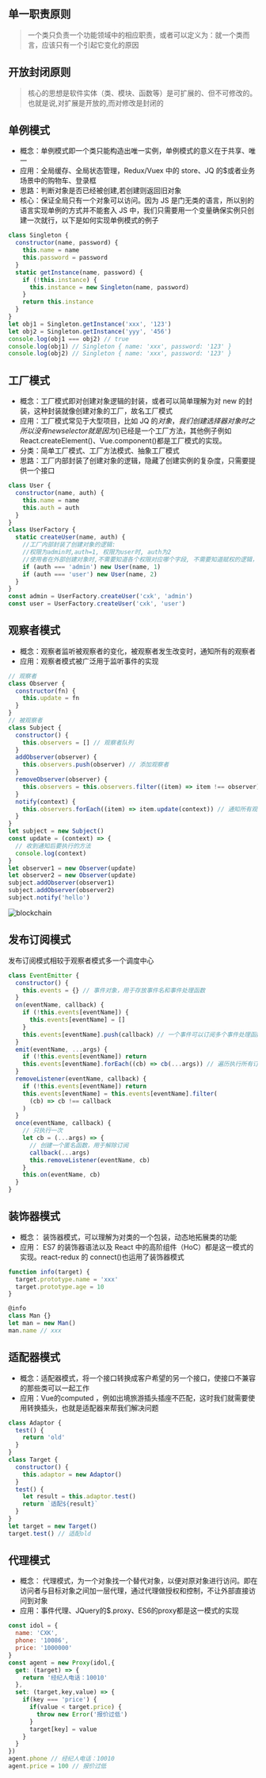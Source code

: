 ## 单一职责原则

> 一个类只负责一个功能领域中的相应职责，或者可以定义为：就一个类而言，应该只有一个引起它变化的原因

## 开放封闭原则

> 核心的思想是软件实体（类、模块、函数等）是可扩展的、但不可修改的。也就是说,对扩展是开放的,而对修改是封闭的

## 单例模式

- 概念：单例模式即一个类只能构造出唯一实例，单例模式的意义在于共享、唯一
- 应用：全局缓存、全局状态管理，Redux/Vuex 中的 store、JQ 的$或者业务场景中的购物车、登录框
- 思路：判断对象是否已经被创建,若创建则返回旧对象
- 核心：保证全局只有一个对象可以访问。因为 JS 是门无类的语言，所以别的语言实现单例的方式并不能套入 JS 中，我们只需要用一个变量确保实例只创建一次就行，以下是如何实现单例模式的例子

```js
class Singleton {
  constructor(name, password) {
    this.name = name
    this.password = password
  }
  static getInstance(name, password) {
    if (!this.instance) {
      this.instance = new Singleton(name, password)
    }
    return this.instance
  }
}
let obj1 = Singleton.getInstance('xxx', '123')
let obj2 = Singleton.getInstance('yyy', '456')
console.log(obj1 === obj2) // true
console.log(obj1) // Singleton { name: 'xxx', password: '123' }
console.log(obj2) // Singleton { name: 'xxx', password: '123' }
```

## 工厂模式

- 概念：工厂模式即对创建对象逻辑的封装，或者可以简单理解为对 new 的封装，这种封装就像创建对象的工厂，故名工厂模式
- 应用：工厂模式常见于大型项目，比如 JQ 的$对象，我们创建选择器对象时之所以没有new selector就是因为$()已经是一个工厂方法，其他例子例如 React.createElement()、Vue.component()都是工厂模式的实现。
- 分类：简单工厂模式、工厂方法模式、抽象工厂模式
- 思路：工厂内部封装了创建对象的逻辑，隐藏了创建实例的复杂度，只需要提供一个接口

```js
class User {
  constructor(name, auth) {
    this.name = name
    this.auth = auth
  }
}
class UserFactory {
  static createUser(name, auth) {
    //工厂内部封装了创建对象的逻辑:
    //权限为admin时,auth=1, 权限为user时, auth为2
    //使用者在外部创建对象时,不需要知道各个权限对应哪个字段, 不需要知道赋权的逻辑，只需要知道创建了一个管理员和用户
    if (auth === 'admin') new User(name, 1)
    if (auth === 'user') new User(name, 2)
  }
}
const admin = UserFactory.createUser('cxk', 'admin')
const user = UserFactory.createUser('cxk', 'user')
```

## 观察者模式

- 概念：观察者监听被观察者的变化，被观察者发生改变时，通知所有的观察者
- 应用：观察者模式被广泛用于监听事件的实现

```js
// 观察者
class Observer {
  constructor(fn) {
    this.update = fn
  }
}
// 被观察者
class Subject {
  constructor() {
    this.observers = [] // 观察者队列
  }
  addObserver(observer) {
    this.observers.push(observer) // 添加观察者
  }
  removeObserver(observer) {
    this.observers = this.observers.filter((item) => item !== observer)
  }
  notify(context) {
    this.observers.forEach((item) => item.update(context)) // 通知所有观察者，实际上是把观察者的update()都执行了一遍
  }
}
let subject = new Subject()
const update = (context) => {
  // 收到通知后要执行的方法
  console.log(context)
}
let observer1 = new Observer(update)
let observer2 = new Observer(update)
subject.addObserver(observer1)
subject.addObserver(observer2)
subject.notify('hello')
```

![blockchain](../_media/imgs/observer.png '观察者&发布订阅')

## 发布订阅模式

发布订阅模式相较于观察者模式多一个调度中心

```js
class EventEmitter {
  constructor() {
    this.events = {} // 事件对象，用于存放事件名和事件处理函数
  }
  on(eventName, callback) {
    if (!this.events[eventName]) {
      this.events[eventName] = []
    }
    this.events[eventName].push(callback) // 一个事件可以订阅多个事件处理函数
  }
  emit(eventName, ...args) {
    if (!this.events[eventName]) return
    this.events[eventName].forEach((cb) => cb(...args)) // 遍历执行所有订阅的事件处理函数
  }
  removeListener(eventName, callback) {
    if (!this.events[eventName]) return
    this.events[eventName] = this.events[eventName].filter(
      (cb) => cb !== callback
    )
  }
  once(eventName, callback) {
    // 只执行一次
    let cb = (...args) => {
      // 创建一个匿名函数，用于解除订阅
      callback(...args)
      this.removeListener(eventName, cb)
    }
    this.on(eventName, cb)
  }
}
```

## 装饰器模式

- 概念： 装饰器模式，可以理解为对类的一个包装，动态地拓展类的功能
- 应用： ES7 的装饰器语法以及 React 中的高阶组件（HoC）都是这一模式的实现。react-redux 的 connect()也运用了装饰器模式

```js
function info(target) {
  target.prototype.name = 'xxx'
  target.prototype.age = 10
}

@info
class Man {}
let man = new Man()
man.name // xxx
```

## 适配器模式

- 概念：适配器模式，将一个接口转换成客户希望的另一个接口，使接口不兼容的那些类可以一起工作
- 应用：Vue的computed ，例如出境旅游插头插座不匹配，这时我们就需要使用转换插头，也就是适配器来帮我们解决问题

```js
class Adaptor {
  test() {
    return 'old'
  }
}
class Target {
  constructor() {
    this.adaptor = new Adaptor()
  }
  test() {
    let result = this.adaptor.test()
    return `适配${result}`
  }
}
let target = new Target()
target.test() // 适配old
```

## 代理模式

- 概念： 代理模式，为一个对象找一个替代对象，以便对原对象进行访问。即在访问者与目标对象之间加一层代理，通过代理做授权和控制，不让外部直接访问到对象
- 应用：事件代理、JQuery的$.proxy、ES6的proxy都是这一模式的实现

```js
const idol = {
  name: 'CXK',
  phone: '10086',
  price: '1000000'
}
const agent = new Proxy(idol,{
  get: (target) => {
    return '经纪人电话：10010'
  },
  set: (target,key,value) => {
    if(key === 'price') {
      if(value < target.price) {
        throw new Error('报价过低')
      }
      target[key] = value
    }
  }
})
agent.phone // 经纪人电话：10010
agent.price = 100 // 报价过低
```

